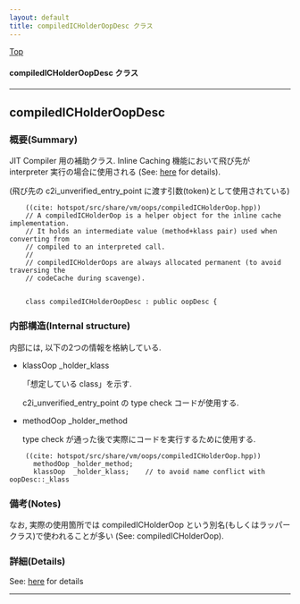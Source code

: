 ```yaml
---
layout: default
title: compiledICHolderOopDesc クラス 
---
```

[Top](../index.html)

#### compiledICHolderOopDesc クラス 



---
## <a name="nogthzqMJX" id="nogthzqMJX">compiledICHolderOopDesc</a>

### 概要(Summary)
JIT Compiler 用の補助クラス.
Inline Caching 機能において飛び先が interpreter 実行の場合に使用される
(See: [here](no7882oxz.html) for details).

(飛び先の c2i_unverified_entry_point に渡す引数(token)として使用されている)


```
    ((cite: hotspot/src/share/vm/oops/compiledICHolderOop.hpp))
    // A compiledICHolderOop is a helper object for the inline cache implementation.
    // It holds an intermediate value (method+klass pair) used when converting from
    // compiled to an interpreted call.
    //
    // compiledICHolderOops are always allocated permanent (to avoid traversing the
    // codeCache during scavenge).
    
    
    class compiledICHolderOopDesc : public oopDesc {
```

### 内部構造(Internal structure)
内部には, 以下の2つの情報を格納している.

  * klassOop  _holder_klass
    
    「想定している class」を示す.

    c2i_unverified_entry_point の type check コードが使用する.

  * methodOop _holder_method
    
    type check が通った後で実際にコードを実行するために使用する.


```
    ((cite: hotspot/src/share/vm/oops/compiledICHolderOop.hpp))
      methodOop _holder_method;
      klassOop  _holder_klass;    // to avoid name conflict with oopDesc::_klass
```

### 備考(Notes)
なお, 実際の使用箇所では compiledICHolderOop という別名(もしくはラッパークラス)で使われることが多い (See: compiledICHolderOop).




### 詳細(Details)
See: [here](../doxygen/classcompiledICHolderOopDesc.html) for details

---
